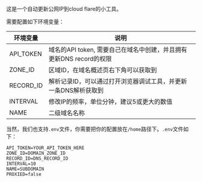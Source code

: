 这是一个自动更新公网IP到cloud flare的小工具。

需要配置如下环境变量：

|  环境变量   | 说明  |
|  ----  | ----  |
| API_TOKEN  | 域名的API token, 需要自己在域名中创建，并且拥有更新DNS record的权限|
| ZONE_ID  | 区域ID，在域名概述页右下角可以获取到|
| RECORD_ID  | 解析记录ID，可以通过打开浏览器调试工具，并更新一条DNS解析获取到 |
| INTERVAL  | 修改IP的频率，单位分钟，建议5或更大的数值|
| NAME  | 二级域名名称|

当然，我们也支持`.env`文件，你需要把你的配置放在`/home`路径下。`.env`文件如下：
```
API_TOKEN=YOUR_API_TOKEN_HERE
ZONE_ID=DOMAIN_ZONE_ID
RECORD_ID=DNS_RECORD_ID
INTERVAL=10
NAME=SUBDOMAIN
PROXIED=false
```